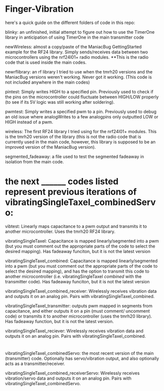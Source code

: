 # Finger-Vibration

here's a quick guide on the different folders of code in this repo:

blinky: an unfinished, initial attempt to figure out how to use the TimerOne library in anticipation of using TimerOne in the 
main transmitter code

newWireless: almost a copy/paste of the ManiacBug GettingStarted example for the RF24 library.  Simply sends/receives data between 
two microcontrollers using the nrf24l01+ radio modules. **This is the radio code that is used inside the main codes. 

newrflibrary: an rf library I tried to use when the tmrh20 versions and the ManiacBug versions weren't working.  Never got it working. 
(This code is not included anywhere in the main codes)

pintest: Simply writes HIGH to a specified pin. Previously used to check if the pins on the microcontroller could fluctuate between 
HIGH/LOW properly (to see if its 5V logic was still working after soldering).  

pwmtest: Simply writes a specified pwm to a pin. Previously used to debug an old issue where analogWrites to a few analogpins only
outputted LOW or HIGH instead of a pwm. 

wireless: The first RF24 library I tried using for the nrf24l01+ modules.  This is the tmrh20 version of the library (this is not
the radio code that is currently used in the main code, however, this library is supposed to be an improved version of the 
ManiacBug version).

segmented_fadeaway: a file used to test the segmented fadeaway in isolation from the main code.

# the next ______ codes listed represent previous iterations of vibratingSingleTaxel_combinedServo:

vibtest: Linearly maps capacitance to a pwm output and transmits it to another microcontroller. Uses the tmrh20 RF24 library.

vibratingSingleTaxel: Capacitance is mapped linearly/segmented into a pwm (but you must comment out the appropriate parts 
of the code to select the desired mapping).  Has fadeaway funciton, but it is not the latest version

vibratingSingleTaxel_combined: Capacitance is mapped linearly/segmented into a pwm (but you must comment out the appropriate parts 
of the code to select the desired mapping), and has the option to transmit this code to another microcontroller (i.e. vibratingSingleTaxel
*combined* with the transmitter code). Has fadeaway funciton, but it is not the latest version

vibratingSingleTaxel_combined_receiver: Wirelessly receives vibration data and outputs it on an analog pin.  Pairs with 
vibratingSingleTaxel_combined.  

vibratingSingleTaxel_transmitter: outputs pwm mapped in segments from capacitance, and either outputs it on a pin (must comment/
uncomment code) or transmits it to another microcontroller (uses the tmrh20 library).  Has fadeaway function, but it is not the latest version.  

vibratingSingleTaxel_reciever: Wirelessly receives vibration data and outputs it on an analog pin.  Pairs with 
vibratingSingleTaxel_combined.  

#

vibratingSingleTaxel_combinedServo: the most recent version of the main (transmitter) code. Optionally has servo/vibration output, and
also optionally acts as a transmitter/receiver. 

vibratingSingleTaxel_combined_receiverServo: Wirelessly receives vibration/servo data and outputs it on an analog pin.  Pairs with
vibratingSingleTaxel_combinedServo.

